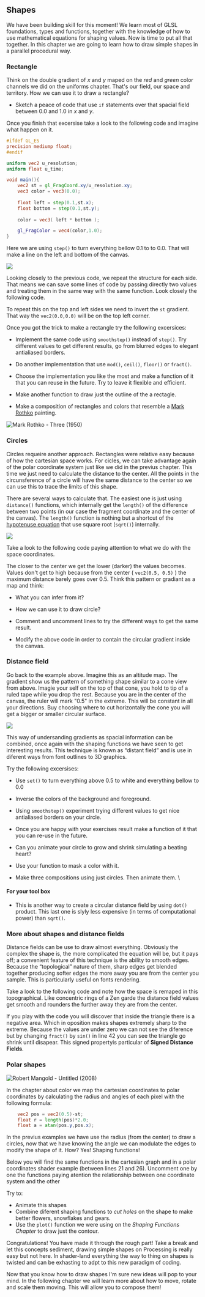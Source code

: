 ## Shapes

We have been building skill for this moment! We learn most of GLSL foundations, types and functions, together with the knowledge of how to use mathematical equations for shaping values. Now is time to put all that together. In this chapter we are going to learn how to draw simple shapes in a parallel procedural way.

### Rectangle

Think on the double gradient of *x* and *y* maped on the *red* and *green* color channels we did on the uniforms chapter. That's our field, our space and territory. How we can use it to draw a rectangle? 

* Sketch a peace of code that use ```if``` statements over that spacial field between 0.0 and 1.0 in *x* and *y*. 

Once you finish that excersise take a look to the following code and imagine what happen on it.

```glsl
#ifdef GL_ES
precision mediump float;
#endif

uniform vec2 u_resolution;
uniform float u_time;

void main(){
    vec2 st = gl_FragCoord.xy/u_resolution.xy;
    vec3 color = vec3(0.0);
    
    float left = step(0.1,st.x);
    float bottom = step(0.1,st.y);
    
    color = vec3( left * bottom );

    gl_FragColor = vec4(color,1.0);
}
```

Here we are using ```step()``` to turn everything bellow 0.1 to to 0.0. That will make a line on the left and bottom of the canvas.

![](rect.jpg)

Looking closely to the previous code, we repeat the structure for each side. That means we can save some lines of code by passing directly two values and treating them in the same way with the same function. Look closely the following code.

<div class="codeAndCanvas" data="rect-making.frag"></div>

To repeat this on the top and left sides we need to invert the ```st``` gradient. That way the ```vec2(0.0,0.0)``` will be on the top left corner.

Once you got the trick to make a rectangle try the following excersices:

* Implement the same code using ```smoothstep()``` instead of ```step()```. Try different values to get different results, go from blurred edges to elegant antialiased borders.

* Do another implementation that use ```mod()```, ```ceil()```, ```floor()``` or ```fract()```.

* Choose the implementation you like the most and make a function of it that you can reuse in the future. Try to leave it flexible and efficient.

* Make another function to draw just the outline of the a rectagle.

* Make a composition of rectangles and colors that resemble a [Mark Rothko](http://en.wikipedia.org/wiki/Mark_Rothko) painting.

![Mark Rothko - Three (1950)](rothko.jpg)

### Circles

Circles requeire another approach. Rectangles were relative easy because of how the cartesian space works. For cicles, we can take advantage again of the polar coordinate system just like we did in the previus chapter. This time we 
just need to calculate the distance to the center. All the points in the circunsference of a circle will have the same distance to the center so we can use this to trace the limits of this shape.

There are several ways to calculate that. The easiest one is just using ```distance()``` functions, which internally get the ```length()``` of the difference between two points (in our case the fragment coordinate and the center of the canvas). The ```length()``` function is nothing but a shortcut of the [hypotenuse equation](http://en.wikipedia.org/wiki/Hypotenuse) that use square root (```sqrt()```) internally.

![](hypotenuse.png)

Take a look to the following code paying attention to what we do with the space coordinates.

<div class="codeAndCanvas" data="circle-making.frag"></div>

The closer to the center we get the lower (darker) the values becomes. Values don't get to high because from the center ( ```vec2(0.5, 0.5)``` ) the maximum distance barely goes over 0.5. Think this pattern or gradiant as a map and think: 

* What you can infer from it? 

* How we can use it to draw circle?

* Comment and uncomment lines to try the different ways to get the same result.

* Modify the above code in order to contain the circular gradient inside the canvas.

### Distance field

Go back to the example above. Imagine this as an altitude map. The gradient show us the pattern of something shape similar to a cone view from above. Imagie your self on the top of that cone, you hold to tip of a ruled tape while you drop the rest. Because you are in the center of the canvas, the ruler will mark "0.5" in the extreme. This will be constant in all your directions. Buy choosing where to cut horizontally the cone you will get a bigger or smaller circular surface. 

![](distance-field.jpg)

This way of undersanding gradients as spacial information can be combined, once again with the shaping functions we have seen to get interesting results. This technique is known as “distant field” and is use in diferent ways from font outlines to 3D graphics.

Try the following excersises:
 
* Use ```set()``` to turn everything above 0.5 to white and everything bellow to 0.0

* Inverse the colors of the background and foreground.

* Using ```smoothstep()``` experiment trying different values to get nice antialiased borders on your circle.

* Once you are happy with your exercises result make a function of it that you can re-use in the future. 

* Can you animate your circle to grow and shrink simulating a beating heart?

* Use your function to mask a color with it.

* Make three compositions using just circles. Then animate them. \

#### For your tool box

* This is another way to create a circular distance field by using ```dot()``` product. This last one is slyly less expensive (in terms of computational power) than ```sqrt()```.

<div class="codeAndCanvas" data="circle.frag"></div>

### More about shapes and distance fields

Distance fields can be use to draw almost everything. Obviously the complex the shape is, the more complicated the equation will be, but it pays off; a convenient feature of this technique is the ability to smooth edges. Because the “topological” nature of them, sharp edges get blended together producing softer edges the more away you are from the center you sample. This is particularly useful on fonts rendering.

Take a look to the following code and note how the space is remaped in this topographical. Like concentric rings of a Zen garde the distance field values get smooth and rounders the further away they are from the center.

<div class="codeAndCanvas" data="triangle-making.frag"></div>

If you play with the code you will discover that inside the triangle there is a negative area. Which in oposition makes shapes extremely sharp to the extreme. Because the values are under zero we can not see the diference but by changing ```fract()``` by ```sin()``` in line 42 you can see the triangle go shrink until disapear. This signed propertyis particular of **Signed Distance Fields**.

### Polar shapes

![Robert Mangold - Untitled (2008)](mangold.jpg)

In the chapter about color we map the cartesian coordinates to polar coordinates by calculating the radius and angles of each pixel with the following formula:

```glsl
    vec2 pos = vec2(0.5)-st;
    float r = length(pos)*2.0;
    float a = atan(pos.y,pos.x);
```

In the previus examples we have use the radius (from the center) to draw a circles, now that we have knowing the angle we can modulate the edges to modify the shape of it. How? Yes! Shaping functions!

Below you will find the same functions in the cartesian graph and in a polar coordinates shader example (between lines 21 and 26). Uncomment one by one the functions paying atention the relationship between one coordinate system and the other

<div class="simpleFunction" data="y = cos(x*3.);
//y = abs(cos(x*3.));
//y = abs(cos(x*2.5))*0.5+0.3;
//y = abs(cos(x*12.)*sin(x*3.))*.8+.1;
//y = smoothstep(-.5,1., cos(x*10.))*0.2+0.5;"></div>

<div class="codeAndCanvas" data="polar.frag"></div>

Try to:

* Animate this shapes
* Combine diferent shaping functions to *cut holes* on the shape to make better flowers, snowflakes and gears.
* Use the ```plot()``` function we were using on the *Shaping Functions Chapter* to draw just the contour.

Congratulations! You have made it through the rough part! Take a break and let this concepts sediment, drawing simple shapes on Processing is really easy but not here. In shader-land everything the way to thing on shapes is twisted and can be exhasting to adpt to this new paradigm of coding. 

Now that you know how to draw shapes I'm sure new ideas will pop to your mind. In the following chapter we will learn more about how to move, rotate and scale them moving. This will allow you to compose them!
